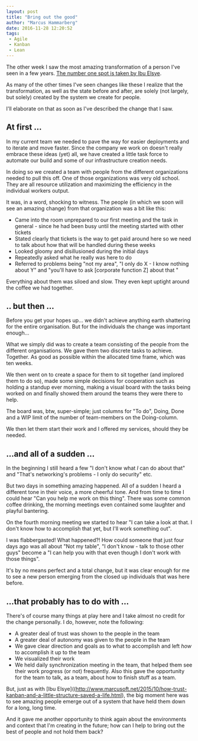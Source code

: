 ```yaml
---
layout: post
title: "Bring out the good"
author: "Marcus Hammarberg"
date: 2016-11-28 12:20:52
tags:
 - Agile
 - Kanban
 - Lean
---
```


The other week I saw the most amazing transformation of a person I've seen in a few years. [The number one spot is taken by Ibu Elsye](http://www.marcusoft.net/2015/10/how-trust-kanban-and-a-little-structure-saved-a-life.html). 

As many of the other times I've seen changes like these I realize that the transformation, as well as the state before and after, are solely (not largely, but solely) created by the system we create for people. 

I'll elaborate on that as soon as I've described the change that I saw.

<!-- excerpt-end -->

## At first ...

In my current team we needed to pave the way for easier deployments and to iterate and move faster. Since the company we work on doesn't really embrace these ideas (yet) all, we have created a little task force to automate our build and some of our infrastructure creation needs. 

In doing so we created a team with people from the different organizations needed to pull this off. One of those organizations was very old school. They are all resource utilization and maximizing the efficiency in the individual workers output. 

It was, in a word, shocking to witness. The people (in which we soon will see an amazing change) from that organization was a bit like this:

* Came into the room unprepared to our first meeting and the task in general - since he had been busy until the meeting started with other tickets
* Stated clearly that tickets is the way to get paid around here so we need to talk about how that will be handled during these weeks
* Looked gloomy and disillusioned during the initial days
* Repeatedly asked what he really was here to do
* Referred to problems being "not my area", "I only do X - I know nothing about Y" and "you'll have to ask [corporate function Z] about that "

Everything about them was siloed and slow. They even kept uptight around the coffee we had together.

## .. but then ...

Before you get your hopes up... we didn't achieve anything earth shattering for the entire organisation. But for the individuals the change was important enough...

What we simply did was to create a team consisting of the people from the different organisations. We gave them two discrete tasks to achieve. Together. As good as possible within the allocated time frame, which was ten weeks. 

We then went on to create a space for them to sit together (and implored them to do so), made some simple decisions for cooperation such as holding a standup ever morning, making a visual board with the tasks being worked on and finally showed them around the teams they were there to help. 

The board was, btw, super-simple; just columns for "To do", Doing, Done and a WIP limit of the number of team-members on the Doing-column. 

We then let them start their work and I offered my services, should they be needed. 

## ...and all of a sudden ...

In the beginning I still heard a few "I don't know what *I* can do about that" and "That's networking's problems - I only do security" etc. 

But two days in something amazing happened. All of a sudden I heard a different tone in their voice, a more cheerful tone. And from time to time I could hear "Can you help me work on this thing". There was some common coffee drinking, the morning meetings even contained some laughter and playful bantering.

On the fourth morning meeting we started to hear "I can take a look at that. I don't know how to accomplish that yet, but I'll work something out". 

I was flabbergasted! What happened?! How could someone that just four days ago was all about "Not my table", "I don't know - talk to those other guys" become a "I can help you with that even though I don't work with those things". 

It's by no means perfect and a total change, but it was clear enough for me to see a new person emerging from the closed up individuals that was here before. 

## ...that probably has to do with ...

There's of course many things at play here and I take almost no credit for the change personally. I do, however, note the following:

* A greater deal of trust was shown to the people in the team
* A greater deal of autonomy was given to the people in the team
* We gave clear direction and goals as to what to accomplish and left *how* to accomplish it up to the team
* We visualized their work
* We held daily synchronization meeting in the team, that helped them see their work progress (or not) frequently. Also this gave the opportunity for the team to talk, as a team, about how to finish stuff as a team.

But, just as with [Ibu Elsye]((http://www.marcusoft.net/2015/10/how-trust-kanban-and-a-little-structure-saved-a-life.html), the big moment here was to see amazing people emerge out of a system that have held them down for a long, long time. 

And it gave me another opportunity to think again about the environments and context that I'm creating in the future; how can I help to bring out the best of people and not hold them back?